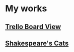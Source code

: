 # My works
## [Trello Board View](https://stefnotch.github.io/trello-board-view/)

## [Shakespeare's Cats](https://stefnotch.github.io/shakespeares-cats/)

<!--QuantumSheet-->
<!--Downline-->
